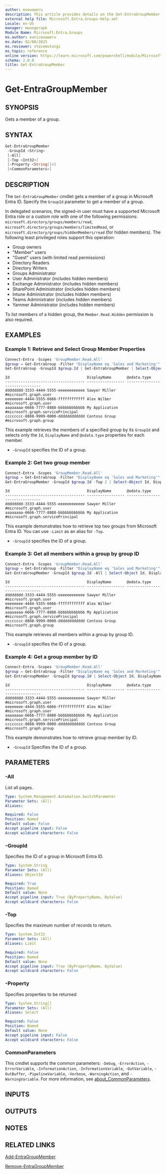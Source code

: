 ```yaml
---
author: msewaweru
description: This article provides details on the Get-EntraGroupMember command.
external help file: Microsoft.Entra.Groups-Help.xml
Locale: en-US
manager: mwongerapk
Module Name: Microsoft.Entra.Groups
ms.author: eunicewaweru
ms.date: 02/08/2025
ms.reviewer: stevemutungi
ms.topic: reference
online version: https://learn.microsoft.com/powershell/module/Microsoft.Entra.Groups/Get-EntraGroupMember
schema: 2.0.0
title: Get-EntraGroupMember
---
```


# Get-EntraGroupMember

## SYNOPSIS

Gets a member of a group.

## SYNTAX

```powershell
Get-EntraGroupMember
 -GroupId <String>
 [-All]
 [-Top <Int32>]
 [-Property <String[]>]
 [<CommonParameters>]
```

## DESCRIPTION

The `Get-EntraGroupMember` cmdlet gets a member of a group in Microsoft Entra ID. Specify the `GroupId` parameter to get a member of a group.

In delegated scenarios, the signed-in user must have a supported Microsoft Entra role or a custom role with one of the following permissions: `microsoft.directory/groups/members/read`, `microsoft.directory/groups/members/limitedRead`, or `microsoft.directory/groups/hiddenMembers/read` (for hidden members). The following least privileged roles support this operation:

- Group owners
- "Member" users
- "Guest" users (with limited read permissions)
- Directory Readers
- Directory Writers
- Groups Administrator
- User Administrator (includes hidden members)
- Exchange Administrator (includes hidden members)
- SharePoint Administrator (includes hidden members)
- Intune Administrator (includes hidden members)
- Teams Administrator (includes hidden members)
- Yammer Administrator (includes hidden members)

To list members of a hidden group, the `Member.Read.Hidden` permission is also required.

## EXAMPLES

### Example 1: Retrieve and Select Group Member Properties

```powershell
Connect-Entra -Scopes 'GroupMember.Read.All'
$group = Get-EntraGroup -Filter "DisplayName eq 'Sales and Marketing'"
Get-EntraGroup -GroupId $group.Id | Get-EntraGroupMember | Select-Object Id, DisplayName, '@odata.type'
```

```Output
Id                                   DisplayName       @odata.type
------------------------------------ ----------------- -------------------------------
dddddddd-3333-4444-5555-eeeeeeeeeeee Sawyer Miller     #microsoft.graph.user
eeeeeeee-4444-5555-6666-ffffffffffff Alex Wilber       #microsoft.graph.user
aaaaaaaa-6666-7777-8888-bbbbbbbbbbbb My Application    #microsoft.graph.servicePrincipal
cccccccc-8888-9999-0000-dddddddddddd Contoso Group     #microsoft.graph.group
```

This example retrieves the members of a specified group by its `GroupId` and selects only the `Id`, `DisplayName` and `@odata.type` properties for each member.

- `-GroupId` specifies the ID of a group.

### Example 2: Get two group member

```powershell
Connect-Entra -Scopes 'GroupMember.Read.All'
$group = Get-EntraGroup -Filter "DisplayName eq 'Sales and Marketing'"
Get-EntraGroupMember -GroupId $group.Id -Top 2 | Select-Object Id, DisplayName, '@odata.type'
```

```Output
Id                                   DisplayName       @odata.type
------------------------------------ ----------------- -------------------------------
dddddddd-3333-4444-5555-eeeeeeeeeeee Sawyer Miller     #microsoft.graph.user
aaaaaaaa-6666-7777-8888-bbbbbbbbbbbb My Application    #microsoft.graph.servicePrincipal
```

This example demonstrates how to retrieve top two groups from Microsoft Entra ID. You can use `-Limit` as an alias for `-Top`.

- `-GroupId` specifies the ID of a group.

### Example 3: Get all members within a group by group ID

```powershell
Connect-Entra -Scopes 'GroupMember.Read.All'
$group = Get-EntraGroup -Filter "DisplayName eq 'Sales and Marketing'"
Get-EntraGroupMember -GroupId $group.Id -All | Select-Object Id, DisplayName, '@odata.type'
```

```Output
Id                                   DisplayName       @odata.type
------------------------------------ ----------------- -------------------------------
dddddddd-3333-4444-5555-eeeeeeeeeeee Sawyer Miller     #microsoft.graph.user
eeeeeeee-4444-5555-6666-ffffffffffff Alex Wilber       #microsoft.graph.user
aaaaaaaa-6666-7777-8888-bbbbbbbbbbbb My Application    #microsoft.graph.servicePrincipal
cccccccc-8888-9999-0000-dddddddddddd Contoso Group     #microsoft.graph.group
```

This example retrieves all members within a group by group ID.

- `-GroupId` specifies the ID of a group.

### Example 4: Get a group member by ID

```powershell
Connect-Entra -Scopes 'GroupMember.Read.All'
$group = Get-EntraGroup -Filter "DisplayName eq 'Sales and Marketing'"
Get-EntraGroupMember -GroupId $group.Id | Select-Object Id, DisplayName, '@odata.type'
```

```Output
Id                                   DisplayName       @odata.type
------------------------------------ ----------------- -------------------------------
dddddddd-3333-4444-5555-eeeeeeeeeeee Sawyer Miller     #microsoft.graph.user
eeeeeeee-4444-5555-6666-ffffffffffff Alex Wilber       #microsoft.graph.user
aaaaaaaa-6666-7777-8888-bbbbbbbbbbbb My Application    #microsoft.graph.servicePrincipal
cccccccc-8888-9999-0000-dddddddddddd Contoso Group     #microsoft.graph.group
```

This example demonstrates how to retrieve group member by ID.

- `-GroupId` Specifies the ID of a group.

## PARAMETERS

### -All

List all pages.

```yaml
Type: System.Management.Automation.SwitchParameter
Parameter Sets: (All)
Aliases:

Required: False
Position: Named
Default value: False
Accept pipeline input: False
Accept wildcard characters: False
```

### -GroupId

Specifies the ID of a group in Microsoft Entra ID.

```yaml
Type: System.String
Parameter Sets: (All)
Aliases: ObjectId

Required: True
Position: Named
Default value: None
Accept pipeline input: True (ByPropertyName, ByValue)
Accept wildcard characters: False
```

### -Top

Specifies the maximum number of records to return.

```yaml
Type: System.Int32
Parameter Sets: (All)
Aliases: Limit

Required: False
Position: Named
Default value: None
Accept pipeline input: True (ByPropertyName, ByValue)
Accept wildcard characters: False
```

### -Property

Specifies properties to be returned

```yaml
Type: System.String[]
Parameter Sets: (All)
Aliases: Select

Required: False
Position: Named
Default value: None
Accept pipeline input: False
Accept wildcard characters: False
```

### CommonParameters

This cmdlet supports the common parameters: `-Debug`, `-ErrorAction`, `-ErrorVariable`, `-InformationAction`, `-InformationVariable`, `-OutVariable`, `-OutBuffer`, `-PipelineVariable`, `-Verbose`, `-WarningAction`, and `-WarningVariable`. For more information, see [about_CommonParameters](https://go.microsoft.com/fwlink/?LinkID=113216).

## INPUTS

## OUTPUTS

## NOTES

## RELATED LINKS

[Add-EntraGroupMember](Add-EntraGroupMember.md)

[Remove-EntraGroupMember](Remove-EntraGroupMember.md)
